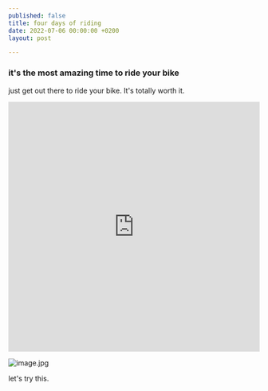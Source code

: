 ```yaml
---
published: false
title: four days of riding
date: 2022-07-06 00:00:00 +0200
layout: post

---
```

### it's the most amazing time to ride your bike

just get out there to ride your bike. It's totally worth it.

<iframe src="https://gpx.studio/?state=%7B%22urls%22:%5B%22https%3A%2F%2Fnevvkid.github.io%2Fjekyll-cycle-log%2Froutes%2Fberlin-copenhagen-2019-stage2.gpx%22%5D%7D&embed&source=cosm&distance&direction" width="100%" height="500" frameborder="0" allowfullscreen><p><a href="https://gpx.studio/?state=%7B%22urls%22:%5B%22https%3A%2F%2Fnevvkid.github.io%2Fjekyll-cycle-log%2Froutes%2Fberlin-copenhagen-2019-stage2.gpx%22%5D%7D></a></p></iframe>

![image.jpg](https://nevvkid.github.io/bikepacking-jojos.de//uploads/image.jpg)
  
  let's try this.